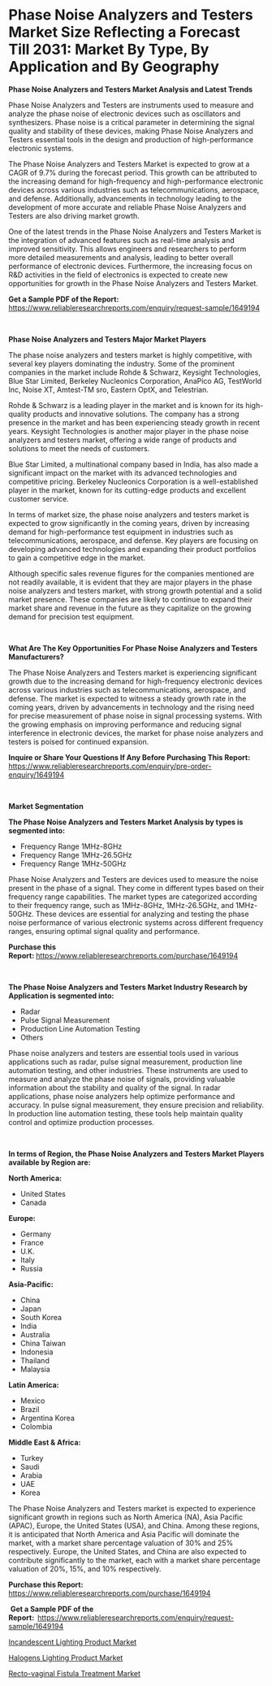 <p><h1>Phase Noise Analyzers and Testers Market Size Reflecting a Forecast Till 2031: Market By Type, By Application and By Geography</h1></p><p><strong>Phase Noise Analyzers and Testers Market Analysis and Latest Trends</strong></p>
<p><p>Phase Noise Analyzers and Testers are instruments used to measure and analyze the phase noise of electronic devices such as oscillators and synthesizers. Phase noise is a critical parameter in determining the signal quality and stability of these devices, making Phase Noise Analyzers and Testers essential tools in the design and production of high-performance electronic systems.</p><p>The Phase Noise Analyzers and Testers Market is expected to grow at a CAGR of 9.7% during the forecast period. This growth can be attributed to the increasing demand for high-frequency and high-performance electronic devices across various industries such as telecommunications, aerospace, and defense. Additionally, advancements in technology leading to the development of more accurate and reliable Phase Noise Analyzers and Testers are also driving market growth.</p><p>One of the latest trends in the Phase Noise Analyzers and Testers Market is the integration of advanced features such as real-time analysis and improved sensitivity. This allows engineers and researchers to perform more detailed measurements and analysis, leading to better overall performance of electronic devices. Furthermore, the increasing focus on R&D activities in the field of electronics is expected to create new opportunities for growth in the Phase Noise Analyzers and Testers Market.</p></p>
<p><strong>Get a Sample PDF of the Report:&nbsp;</strong> <a href="https://www.reliableresearchreports.com/enquiry/request-sample/1649194">https://www.reliableresearchreports.com/enquiry/request-sample/1649194</a></p>
<p>&nbsp;</p>
<p><strong>Phase Noise Analyzers and Testers Major Market Players</strong></p>
<p><p>The phase noise analyzers and testers market is highly competitive, with several key players dominating the industry. Some of the prominent companies in the market include Rohde & Schwarz, Keysight Technologies, Blue Star Limited, Berkeley Nucleonics Corporation, AnaPico AG, TestWorld Inc, Noise XT, Amtest-TM sro, Eastern OptX, and Telestrian.</p><p>Rohde & Schwarz is a leading player in the market and is known for its high-quality products and innovative solutions. The company has a strong presence in the market and has been experiencing steady growth in recent years. Keysight Technologies is another major player in the phase noise analyzers and testers market, offering a wide range of products and solutions to meet the needs of customers.</p><p>Blue Star Limited, a multinational company based in India, has also made a significant impact on the market with its advanced technologies and competitive pricing. Berkeley Nucleonics Corporation is a well-established player in the market, known for its cutting-edge products and excellent customer service.</p><p>In terms of market size, the phase noise analyzers and testers market is expected to grow significantly in the coming years, driven by increasing demand for high-performance test equipment in industries such as telecommunications, aerospace, and defense. Key players are focusing on developing advanced technologies and expanding their product portfolios to gain a competitive edge in the market.</p><p>Although specific sales revenue figures for the companies mentioned are not readily available, it is evident that they are major players in the phase noise analyzers and testers market, with strong growth potential and a solid market presence. These companies are likely to continue to expand their market share and revenue in the future as they capitalize on the growing demand for precision test equipment.</p></p>
<p>&nbsp;</p>
<p><strong>What Are The Key Opportunities For Phase Noise Analyzers and Testers Manufacturers?</strong></p>
<p><p>The Phase Noise Analyzers and Testers market is experiencing significant growth due to the increasing demand for high-frequency electronic devices across various industries such as telecommunications, aerospace, and defense. The market is expected to witness a steady growth rate in the coming years, driven by advancements in technology and the rising need for precise measurement of phase noise in signal processing systems. With the growing emphasis on improving performance and reducing signal interference in electronic devices, the market for phase noise analyzers and testers is poised for continued expansion.</p></p>
<p><strong>Inquire or Share Your Questions If Any Before Purchasing This Report:</strong> <a href="https://www.reliableresearchreports.com/enquiry/pre-order-enquiry/1649194">https://www.reliableresearchreports.com/enquiry/pre-order-enquiry/1649194</a></p>
<p>&nbsp;</p>
<p><strong>Market Segmentation</strong></p>
<p><strong>The Phase Noise Analyzers and Testers Market Analysis by types is segmented into:</strong></p>
<p><ul><li>Frequency Range 1MHz-8GHz</li><li>Frequency Range 1MHz-26.5GHz</li><li>Frequency Range 1MHz-50GHz</li></ul></p>
<p><p>Phase Noise Analyzers and Testers are devices used to measure the noise present in the phase of a signal. They come in different types based on their frequency range capabilities. The market types are categorized according to their frequency range, such as 1MHz-8GHz, 1MHz-26.5GHz, and 1MHz-50GHz. These devices are essential for analyzing and testing the phase noise performance of various electronic systems across different frequency ranges, ensuring optimal signal quality and performance.</p></p>
<p><strong>Purchase this Report:&nbsp;</strong><a href="https://www.reliableresearchreports.com/purchase/1649194">https://www.reliableresearchreports.com/purchase/1649194</a></p>
<p>&nbsp;</p>
<p><strong>The Phase Noise Analyzers and Testers Market Industry Research by Application is segmented into:</strong></p>
<p><ul><li>Radar</li><li>Pulse Signal Measurement</li><li>Production Line Automation Testing</li><li>Others</li></ul></p>
<p><p>Phase noise analyzers and testers are essential tools used in various applications such as radar, pulse signal measurement, production line automation testing, and other industries. These instruments are used to measure and analyze the phase noise of signals, providing valuable information about the stability and quality of the signal. In radar applications, phase noise analyzers help optimize performance and accuracy. In pulse signal measurement, they ensure precision and reliability. In production line automation testing, these tools help maintain quality control and optimize production processes.</p></p>
<p>&nbsp;</p>
<p><strong>In terms of Region, the Phase Noise Analyzers and Testers Market Players available by Region are:</strong></p>
<p>
    <p> <strong> North America: </strong>
        <ul>
            <li>United States</li>
            <li>Canada</li>
        </ul>
        </p> 
    <p> <strong> Europe: </strong>
        <ul>
            <li>Germany</li>
            <li>France</li>
            <li>U.K.</li>
            <li>Italy</li>
            <li>Russia</li>
        </ul>
        </p> 
    <p> <strong> Asia-Pacific: </strong>
        <ul>
            <li>China</li>
            <li>Japan</li>
            <li>South Korea</li>
            <li>India</li>
            <li>Australia</li>
            <li>China Taiwan</li>
            <li>Indonesia</li>
            <li>Thailand</li>
            <li>Malaysia</li>
        </ul>
        </p> 
    <p> <strong> Latin America: </strong>
        <ul>
            <li>Mexico</li>
            <li>Brazil</li>
            <li>Argentina Korea</li>
            <li>Colombia</li>
        </ul>
        </p> 
    <p> <strong> Middle East & Africa: </strong>
        <ul>
            <li>Turkey</li>
            <li>Saudi</li>
            <li>Arabia</li>
            <li>UAE</li>
            <li>Korea</li>
        </ul>
    </p>
    </p>
<p><p>The Phase Noise Analyzers and Testers market is expected to experience significant growth in regions such as North America (NA), Asia Pacific (APAC), Europe, the United States (USA), and China. Among these regions, it is anticipated that North America and Asia Pacific will dominate the market, with a market share percentage valuation of 30% and 25% respectively. Europe, the United States, and China are also expected to contribute significantly to the market, each with a market share percentage valuation of 20%, 15%, and 10% respectively.</p></p>
<p><strong>Purchase this Report: </strong><a href="https://www.reliableresearchreports.com/purchase/1649194">https://www.reliableresearchreports.com/purchase/1649194</a></p>
<p>&nbsp;<strong>Get a Sample PDF of the Report:&nbsp;&nbsp;</strong><a href="https://www.reliableresearchreports.com/enquiry/request-sample/1649194">https://www.reliableresearchreports.com/enquiry/request-sample/1649194</a></p>
<p><strong></strong></p>
<p><p><a href="https://github.com/arionmp/Market-Research-Report-List-2/blob/main/incandescent-lighting-product-market.md">Incandescent Lighting Product Market</a></p><p><a href="https://github.com/markusgodoy/Market-Research-Report-List-2/blob/main/halogens-lighting-product-market.md">Halogens Lighting Product Market</a></p><p><a href="https://github.com/pgtimber/Market-Research-Report-List-1/blob/main/recto-vaginal-fistula-treatment-market.md">Recto-vaginal Fistula Treatment Market</a></p></p>